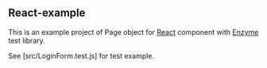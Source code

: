 ## React-example

This is an example project of Page object for [React] component with [Enzyme] test library.

See [src/LoginForm.test.js] for test example.

[Enzyme]: https://github.com/airbnb/enzyme
[React]: https://facebook.github.io/react/
